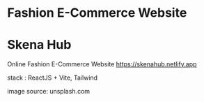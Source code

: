 # Fashion E-Commerce Website

# Skena Hub
Online Fashion E-Commerce Website
https://skenahub.netlify.app

stack : ReactJS + Vite, Tailwind

image source: unsplash.com
